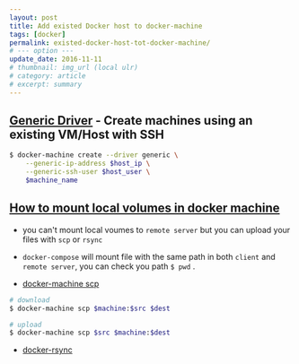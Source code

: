 ```yaml
---
layout: post
title: Add existed Docker host to docker-machine
tags: [docker]
permalink: existed-docker-host-tot-docker-machine/
# --- option ---
update_date: 2016-11-11
# thumbnail: img_url (local ulr)
# category: article
# excerpt: summary
---
```


## [Generic Driver](https://docs.docker.com/machine/drivers/generic/) - Create machines using an existing VM/Host with SSH

```sh
$ docker-machine create --driver generic \
    --generic-ip-address $host_ip \
    --generic-ssh-user $host_user \
    $machine_name
```

<!-- more -->

## [How to mount local volumes in docker machine](http://stackoverflow.com/questions/30040708/how-to-mount-local-volumes-in-docker-machine)

* you can't mount local voumes to `remote server` but you can upload your files
  with `scp` or `rsync`

* `docker-compose` will mount file with the same path in both `client` and `remote
server`, you can check you path `$ pwd` .

* [docker-machine scp](https://docs.docker.com/machine/reference/scp/)

```sh
# download
$ docker-machine scp $machine:$src $dest

# upload
$ docker-machine scp $src $machine:$dest
```


* [docker-rsync](https://github.com/synack/docker-rsync)
